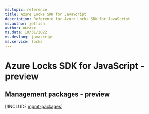 ```yaml
---
ms.topic: reference
title: Azure Locks SDK for JavaScript
description: Reference for Azure Locks SDK for JavaScript
ms.author: jeffish
author: xirzec
ms.data: 10/31/2022
ms.devlang: javascript
ms.service: locks
---
```

# Azure Locks SDK for JavaScript - preview

## Management packages - preview
[!INCLUDE [mgmt-packages](locks-mgmt-index.md)]